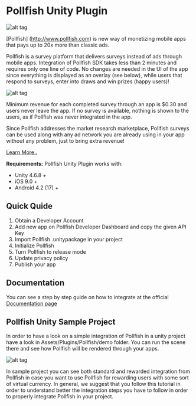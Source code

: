 # Pollfish Unity Plugin

![alt tag](https://storage.googleapis.com/pollfish-images/logoHome.png)

[Pollfish] (http://www.pollfish.com) is new way of monetizing mobile apps that pays up to 20x more than classic ads. 

Pollfish is a survey platform that delivers surveys instead of ads through mobile apps. Integration of Pollfish SDK takes less than 2 minutes and requires only one line of code. No changes are needed in the UI of the app since everything is displayed as an overlay (see below), while users that respond to surveys, enter into draws and win prizes (happy users)! 

![alt tag](https://storage.googleapis.com/pollfish_production/multimedia/basic_survey.gif)

Minimum revenue for each completed survey through an app is $0.30 and users never leave the app. If no survey is available, nothing is shown to the users, as if Pollfish was never integrated in the app. 

Since Pollfish addresses the market research marketplace, Pollfish surveys can be used along with any ad network you are already using in your app without any problem, just to bring extra revenue! 

[Learn More..](https://www.pollfish.com/publisher/)

**Requirements:** Pollfish Unity Plugin works with:

* Unity 4.6.8 +
* iOS 9.0 +
* Android 4.2 (17) +


## Quick Quide

1. Obtain a Developer Account
2. Add new app on Pollfish Developer Dashboard and copy the given API Key
3. Import Pollfish .unitypackage in your project
4. Initialize Pollfish
5. Turn Pollfish to release mode
6. Update privacy policy
7. Publish your app

## Documentation

You can see a step by step guide on how to integrate at the official [Documentation page](https://www.pollfish.com/docs/unity)

## Pollfish Unity Sample Project

In order to have a look on a simple integration of Pollfish in a unity project have a look in Assets/Plugins/Pollfish/demo folder. You can run the scene there and see how Pollfish will be rendered through your apps.

![alt tag](https://storage.googleapis.com/pollfish-images/rewarded.gif)

In sample project you can see both standard and rewarded integration from Pollfish in case you want to use Pollfish for rewarding users with some sort of virtual currency. In general, we suggest that you follow this tutorial in order to understand better the integration steps you have to follow in order to properly integrate Pollfish in your project.

